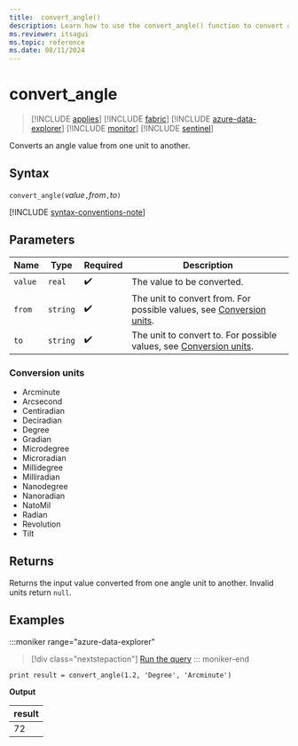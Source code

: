 ```yaml
---
title:  convert_angle()
description: Learn how to use the convert_angle() function to convert an angle input value from one unit to another.
ms.reviewer: itsagui
ms.topic: reference
ms.date: 08/11/2024
---
```

# convert_angle

> [!INCLUDE [applies](../includes/applies-to-version/applies.md)] [!INCLUDE [fabric](../includes/applies-to-version/fabric.md)] [!INCLUDE [azure-data-explorer](../includes/applies-to-version/azure-data-explorer.md)] [!INCLUDE [monitor](../includes/applies-to-version/monitor.md)] [!INCLUDE [sentinel](../includes/applies-to-version/sentinel.md)]

Converts an angle value from one unit to another.

## Syntax

`convert_angle(`*value*`,`*from*`,`*to*`)`

[!INCLUDE [syntax-conventions-note](../includes/syntax-conventions-note.md)]

## Parameters

| Name | Type | Required | Description |
|--|--|--|--|
| `value` | `real` |  :heavy_check_mark: | The value to be converted. |
| `from` | `string` |  :heavy_check_mark: | The unit to convert from. For possible values, see [Conversion units](#conversion-units). |
| `to` | `string` |  :heavy_check_mark: | The unit to convert to. For possible values, see [Conversion units](#conversion-units). |

### Conversion units

* Arcminute
* Arcsecond
* Centiradian
* Deciradian
* Degree
* Gradian
* Microdegree
* Microradian
* Millidegree
* Milliradian
* Nanodegree
* Nanoradian
* NatoMil
* Radian
* Revolution
* Tilt

## Returns

 Returns the input value converted from one angle unit to another. Invalid units return `null`.

## Examples

:::moniker range="azure-data-explorer"
> [!div class="nextstepaction"]
> <a href=" https://dataexplorer.azure.com/clusters/help/databases/Samples?query=H4sIAAAAAAAAAysoyswrUShKLS7NKVGwVUjOzytLLSqJT8xLz0nVMNQz0lFQd0lNL0pNVQeyHIuSczPzSktS1TUBit/6iDgAAAA=" target="_blank">Run the query</a>
::: moniker-end

```kusto
print result = convert_angle(1.2, 'Degree', 'Arcminute')
```

**Output**

|result|
|---|
|72|
